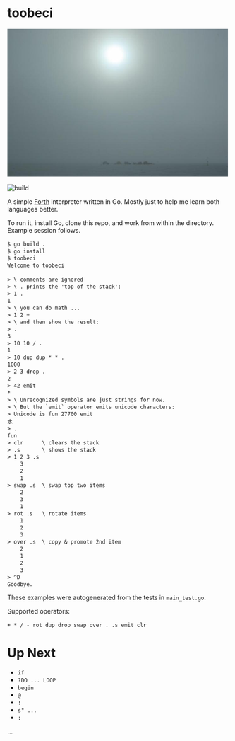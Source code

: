 # toobeci

<img src="/toobeci.jpg" width="500">

![build](https://github.com/eigenhombre/toobeci/actions/workflows/build.yml/badge.svg)

A simple [Forth](https://en.wikipedia.org/wiki/Forth_(programming_language))
interpreter written in Go. Mostly just to help me learn both languages better.

To run it, install Go, clone this repo, and work from within the directory.
Example session follows.

<!-- The following examples are autogenerated, do not change by hand! -->
<!-- BEGIN EXAMPLES -->
```
$ go build .
$ go install
$ toobeci
Welcome to toobeci

> \ comments are ignored
> \ . prints the 'top of the stack':
> 1 .
1
> \ you can do math ...
> 1 2 +
> \ and then show the result:
> .
3
> 10 10 / .
1
> 10 dup dup * * .
1000
> 2 3 drop .
2
> 42 emit
*
> \ Unrecognized symbols are just strings for now.
> \ But the `emit` operator emits unicode characters:
> Unicode is fun 27700 emit
水
> .
fun
> clr      \ clears the stack
> .s       \ shows the stack
> 1 2 3 .s
	3
	2
	1
> swap .s  \ swap top two items
	2
	3
	1
> rot .s   \ rotate items
	1
	2
	3
> over .s  \ copy & promote 2nd item
	2
	1
	2
	3
> ^D
Goodbye.
```
<!-- END EXAMPLES -->

These examples were autogenerated from the tests in `main_test.go`.

Supported operators:

```
+ * / - rot dup drop swap over . .s emit clr
```

# Up Next

- `if`
- `?DO ... LOOP`
- `begin`
- `@`
- `!`
- `s" ...`
- `:`

...

